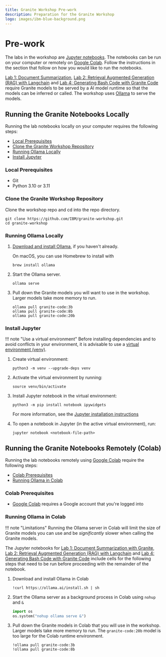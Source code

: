 ```yaml
---
title: Granite Workshop Pre-work
description: Preparation for the Granite Workshop
logo: images/ibm-blue-background.png
---
```


# Pre-work

The labs in the workshop are [Jupyter notebooks](https://jupyter.org/). The notebooks can be run on your computer or remotely on [Google Colab](https://colab.research.google.com). Follow the instructions in the section that follow on how you would like to run the notebooks.

[Lab 1: Document Summarization](../lab-1/README.md), [Lab 2: Retrieval Augmented Generation (RAG) with Langchain](../lab-2/README.md) and [Lab 4: Generating Bash Code with Granite Code](../lab-4/README.md) require Granite models to be served by a AI model runtime so that the models can be inferred or called. The workshop uses [Ollama](https://github.com/ollama/ollama) to serve the models.

## Running the Granite Notebooks Locally

Running the lab notebooks locally on your computer requires the following steps:

- [Local Prerequisites](#local-prerequisites)
- [Clone the Granite Workshop Repository](#clone-the-granite-workshop-repository)
- [Running Ollama Locally](#running-ollama-locally)
- [Install Jupyter](#install-jupyter)

### Local Prerequisites

- Git
- Python 3.10 or 3.11

### Clone the Granite Workshop Repository

Clone the workshop repo and cd into the repo directory.

```shell
git clone https://github.com/IBM/granite-workshop.git
cd granite-workshop
```

### Running Ollama Locally

1. [Download and install Ollama](https://github.com/ollama/ollama?tab=readme-ov-file#ollama), if you haven't already.

    On macOS, you can use Homebrew to install with

    ```shell
    brew install ollama
    ```

1. Start the Ollama server.

    ```shell
    ollama serve
    ```

1. Pull down the Granite models you will want to use in the workshop. Larger models take more memory to run.

    ```shell
    ollama pull granite-code:3b
    ollama pull granite-code:8b
    ollama pull granite-code:20b
    ```

### Install Jupyter

!!! note "Use a virtual environment"
    Before installing dependencies and to avoid conflicts in your environment, it is advisable to use a [virtual environment (venv)](https://docs.python.org/3/library/venv.html).

1. Create virtual environment:

    ```shell
    python3 -m venv --upgrade-deps venv
    ```

1. Activate the virtual environment by running:

    ```shell
    source venv/bin/activate
    ```

1. Install Jupyter notebook in the virtual environment:

    ```shell
    python3 -m pip install notebook ipywidgets
    ```

    For more information, see the [Jupyter installation instructions](https://jupyter.org/install)

1. To open a notebook in Jupyter (in the active virtual environment), run:

    ```shell
    jupyter notebook <notebook-file-path>
    ```

## Running the Granite Notebooks Remotely (Colab)

Running the lab notebooks remotely using [Google Colab](https://colab.research.google.com) require the following steps:

- [Colab Prerequisites](#colab-prerequisites)
- [Running Ollama in Colab](#running-ollama-in-colab)

### Colab Prerequisites

- [Google Colab](https://colab.research.google.com) requires a Google account that you're logged into

### Running Ollama in Colab

!!! note "Limitations"
    Running the Ollama server in Colab will limit the size of Granite models you can use and be _significantly_ slower when calling the Granite models.

The Jupyter notebooks for [Lab 1: Document Summarization with Granite](../lab-1/README.md), [Lab 2: Retrieval Augmented Generation (RAG) with Langchain](../lab-2/README.md) and [Lab 4: Generating Bash Code with Granite Code](../lab-4/README.md) include cells for the following steps that  need to be run before proceeding with the remainder of the notebook.

1. Download and install Ollama in Colab

    ```shell
    !curl https://ollama.ai/install.sh | sh
    ```

1. Start the Ollama server as a background process in Colab using `nohup` and `&`

    ```python
    import os
    os.system("nohup ollama serve &")
    ```

1. Pull down the Granite models in Colab that you will use in the workshop. Larger models take more memory to run. The `granite-code:20b` model is too large for the Colab runtime environment.

    ```shell
    !ollama pull granite-code:3b
    !ollama pull granite-code:8b
    ```
